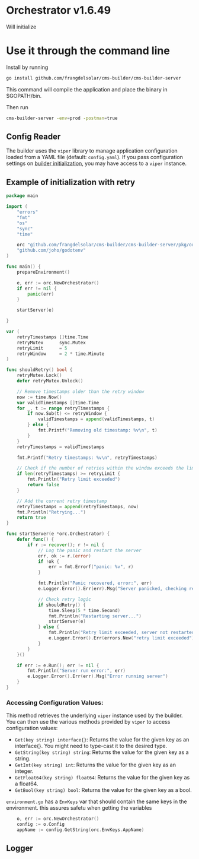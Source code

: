 # Orchestrator v1.6.49

Will initialize

# Use it through the command line

Install by running

```bash
go install github.com/frangdelsolar/cms-builder/cms-builder-server
```

This command will compile the application and place the binary in $GOPATH/bin.

Then run

```bash
cms-builder-server -env=prod -postman=true
```

## Config Reader

The builder uses the `viper` library to manage application configuration loaded from a YAML file (default: `config.yaml`).
If you pass configuration settings on [builder initialization](#getting-started), you may have access to a `viper` instance.

## Example of initialization with retry

```go
package main

import (
	"errors"
	"fmt"
	"os"
	"sync"
	"time"

	orc "github.com/frangdelsolar/cms-builder/cms-builder-server/pkg/orchestrator"
	"github.com/joho/godotenv"
)

func main() {
	prepareEnvironment()

	e, err := orc.NewOrchestrator()
	if err != nil {
		panic(err)
	}

	startServer(e)

}

var (
	retryTimestamps []time.Time
	retryMutex      sync.Mutex
	retryLimit      = 5
	retryWindow     = 2 * time.Minute
)

func shouldRetry() bool {
	retryMutex.Lock()
	defer retryMutex.Unlock()

	// Remove timestamps older than the retry window
	now := time.Now()
	var validTimestamps []time.Time
	for _, t := range retryTimestamps {
		if now.Sub(t) <= retryWindow {
			validTimestamps = append(validTimestamps, t)
		} else {
			fmt.Printf("Removing old timestamp: %v\n", t)
		}
	}
	retryTimestamps = validTimestamps

	fmt.Printf("Retry timestamps: %v\n", retryTimestamps)

	// Check if the number of retries within the window exceeds the limit
	if len(retryTimestamps) >= retryLimit {
		fmt.Println("Retry limit exceeded")
		return false
	}

	// Add the current retry timestamp
	retryTimestamps = append(retryTimestamps, now)
	fmt.Println("Retrying...")
	return true
}

func startServer(e *orc.Orchestrator) {
	defer func() {
		if r := recover(); r != nil {
			// Log the panic and restart the server
			err, ok := r.(error)
			if !ok {
				err = fmt.Errorf("panic: %v", r)
			}

			fmt.Println("Panic recovered, error:", err)
			e.Logger.Error().Err(err).Msg("Server panicked, checking retry logic...")

			// Check retry logic
			if shouldRetry() {
				time.Sleep(5 * time.Second)
				fmt.Println("Restarting server...")
				startServer(e)
			} else {
				fmt.Println("Retry limit exceeded, server not restarted")
				e.Logger.Error().Err(errors.New("retry limit exceeded")).Msg("Server cannot be restarted, retry limit exceeded")
			}
		}
	}()

	if err := e.Run(); err != nil {
		fmt.Println("Server run error:", err)
		e.Logger.Error().Err(err).Msg("Error running server")
	}
}
```

### Accessing Configuration Values:

This method retrieves the underlying `viper` instance used by the builder. You can then use the various methods provided by `viper` to access configuration values:

- `Get(key string) interface{}`: Returns the value for the given key as an interface{}. You might need to type-cast it to the desired type.
- `GetString(key string) string`: Returns the value for the given key as a string.
- `GetInt(key string) int`: Returns the value for the given key as an integer.
- `GetFloat64(key string) float64`: Returns the value for the given key as a float64.
- `GetBool(key string) bool`: Returns the value for the given key as a bool.

`environment.go` has a `EnvKeys` var that should contain the same keys in the environment.
this assures safetu when getting the variables

```go
	o, err := orc.NewOrchestrator()
	config := o.Config
	appName := config.GetString(orc.EnvKeys.AppName)
```

## Logger
